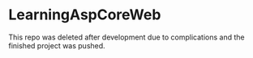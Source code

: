 # LearningAspCoreWeb
This repo was deleted after development due to complications and the finished project was pushed.

